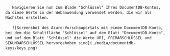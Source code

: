 ﻿       Navigieren Sie nun zum Blade "Schlüssel" Ihres DocumentDB-Kontos, da diese Werte in der Webanwendung verwendet werden, die wir als Nächstes erstellen.

       ![Screenshot des Azure-Vorschauportals mit einem DocumentDB-Konto, bei dem die Schaltfläche "Schlüssel" auf dem Blatt "DocumentDB-Konto", und auf dem Blatt "Schlüssel" die Werte URI, PRIMÄRSCHLÜSSEL und SEKUNDÄRSCHLÜSSEL hervorgehoben sind](./media/documentdb-keys/keys.png)

<!--HONumber=49-->